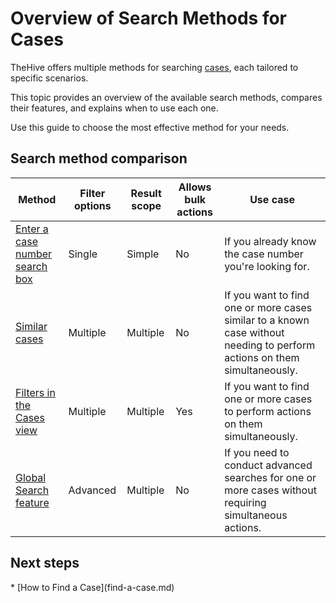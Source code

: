 # Overview of Search Methods for Cases

TheHive offers multiple methods for searching [cases](../about-cases.md), each tailored to specific scenarios.

This topic provides an overview of the available search methods, compares their features, and explains when to use each one.

Use this guide to choose the most effective method for your needs.

## Search method comparison

| Method | Filter options | Result scope | Allows bulk actions | Use case |
| -------| ------------------| --------| --------------------| ---------|
| [Enter a case number search box](find-a-case.md#method-1-enter-a-case-number-search-box)| Single | Simple | No | If you already know the case number you're looking for.| 
| [Similar cases](find-a-case.md#method-2-similar-cases) | Multiple | Multiple | No | If you want to find one or more cases similar to a known case without needing to perform actions on them simultaneously. |
| [Filters in the Cases view](find-a-case.md#method-3-filters-in-the-cases-view) | Multiple | Multiple | Yes | If you want to find one or more cases to perform actions on them simultaneously. |
| [Global Search feature](find-a-case.md#method-4-global-search-feature) | Advanced | Multiple | No | If you need to conduct advanced searches for one or more cases without requiring simultaneous actions. |

<h2>Next steps</h2>
* [How to Find a Case](find-a-case.md)
